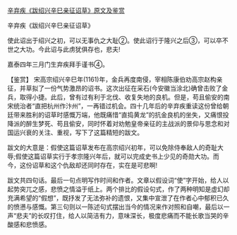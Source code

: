 [辛弃疾《跋绍兴辛巳亲征诏草》原文及鉴赏](https://www.vrrw.net/wx/10348.html)

辛弃疾《跋绍兴辛巳亲征诏草》

使此诏出于绍兴之初，可以无事仇之大耻②。使此诏行于隆兴之后③，可以卒不世之大功。今此诏与此虏犹俱存也，悲夫!

嘉泰四年三月门生弃疾拜手谨书④。



【鉴赏】 宋高宗绍兴辛巳年(1161)年，金兵再度南侵，宰相陈康伯劝高宗赵构亲征，并草拟了一份气势激昂的诏书。这次出征在采石(今安徽当涂北)确曾击败了金兵，取得小捷。此后，曾有过有利于北伐、收复失地的良机。但是，苟且偷安的南宋统治者“直把杭州作汴州”，一再错过机会。四十几年后的辛弃疾重读这份曾给朝廷带来胜利的诏草时感慨万端，他既痛惜“直捣黄龙”的抗金良机的坐失，又痛恨投降派的醉生梦死、苟且偷安，同时怀着对劝勉皇帝亲征的主战派的景仰与思念和对国运兴衰的关注、重视，写下了这篇精短的跋文。

跋文的大意是：假使这篇诏草发布在高宗绍兴初年，可以免除侍奉敌人的奇耻大辱;假使这篇诏草实行于孝宗隆兴年后，就可以完成史书上少见的奇勋大功。而今，这份诏草和这个仇敌却还同时存在，实在是可悲啊!

跋文共四句话。最后一句点明写作时间和作者。文章以假设词“使”字开始，给人以起势突兀之感，悲愤之情溢于纸上。两个排比的假设句式，作了两种明知是虚幻却充满希望的“假想”，既抒发了无法弥补的遗恨，又集中宣泄了在作者心中郁积已久的愤懑与感慨。第三句则以一陈述句式摆出当今的情况来作对照和自嘲，最后以一声“悲夫”的长叹打住，给人以简洁有力，意味深长，极度悲痛而不能长歌当哭的辛酸感和悲愤感。

